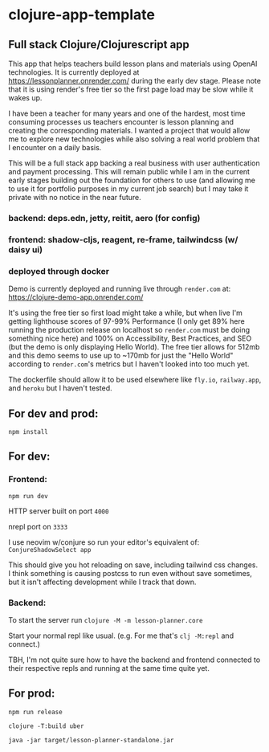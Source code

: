 # clojure-app-template
## Full stack Clojure/Clojurescript app

This app that helps teachers build lesson plans and materials using OpenAI technologies. It is currently deployed at https://lessonplanner.onrender.com/ during the early dev stage. Please note that it is using render's free tier so the first page load may be slow while it wakes up.

I have been a teacher for many years and one of the hardest, most time consuming processes us teachers encounter is lesson planning and creating the corresponding materials. I wanted a project that would allow me to explore new technologies while also solving a real world problem that I encounter on a daily basis.

This will be a full stack app backing a real business with user authentication and payment processing. This will remain public while I am in the current early stages building out the foundation for others to use (and allowing me to use it for portfolio purposes in my current job search) but I may take it private with no notice in the near future.

  ### backend: deps.edn, jetty, reitit, aero (for config)
  
  ### frontend: shadow-cljs, reagent, re-frame, tailwindcss (w/ daisy ui)
  
  ### deployed through docker 

Demo is currently deployed and running live through `render.com` at: https://clojure-demo-app.onrender.com/ 

It's using the free tier so first load might take a while, but when live I'm getting lighthouse scores of 97-99% Performance 
(I only get 89% here running the production release on localhost so `render.com` must be doing something nice here) 
and 100% on Accessibility, Best Practices, and SEO (but the demo is only displaying Hello World). 
The free tier allows for 512mb and this demo seems to use up to ~170mb for just the "Hello World" according to `render.com`'s metrics but I haven't looked into too much yet.

The dockerfile should allow it to be used elsewhere like `fly.io`, `railway.app`, and `heroku` but I haven't tested.

## For dev and prod: 
  `npm install`

## For dev:
### Frontend: 
`npm run dev`

HTTP server built on port `4000`

nrepl port on `3333`

I use neovim w/conjure so run your editor's equivalent of: `ConjureShadowSelect app`

This should give you hot reloading on save, including tailwind css changes.
I think something is causing postcss to run even without save sometimes, but it isn't affecting development while I track that down.

### Backend:
To start the server run `clojure -M -m lesson-planner.core`

Start your normal repl like usual. (e.g. For me that's `clj -M:repl` and connect.)

TBH, I'm not quite sure how to have the backend and frontend connected to their respective repls and running at the same time quite yet.

## For prod: 
`npm run release`

`clojure -T:build uber`

`java -jar target/lesson-planner-standalone.jar`
